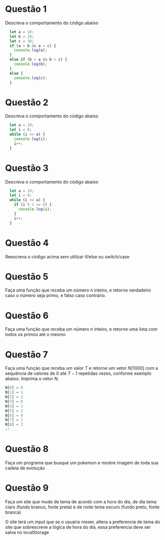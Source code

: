 # Questão 1

Descreva o comportamento do código abaixo

```js
  let a = 10;
  let b = 20;
  let c = 30;
  if (a > b && a > c) {
    console.log(a);
  }
  else if (b > a && b > c) {
    console.log(b);
  }
  else {
    console.log(c);
  }
```
# Questão 2

Descreva o comportamento do código abaixo

```js
  let a = 10;
  let i = 0;
  while (i <= a) {
    console.log(i);
    i++;
  }
```
# Questão 3

Descreva o comportamento do código abaixo

```js
  let a = 10;
  let i = 0;
  while (i <= a) {
    if (i % 2 == 0) {
      console.log(i);
    }
    i++;
  }
```

# Questão 4

Reescreva o código acima sem utilizar if/else ou switch/case

# Questão 5

Faça uma função que receba um número $n$ inteiro, e retorne verdadeiro caso o número seja primo, e falso caso contrário.

# Questão 6

Faça uma função que receba um número $n$ inteiro, e retorne uma lista com todos os primos até o mesmo

# Questão 7

Faça uma função que receba um valor $T$ e retorne um vetor $N[1000]$ com a sequência de valores de 0 até $T-1$ repetidas vezes, conforme exemplo abaixo. Imprima o vetor $N$.

```js
N[0] = 0
N[1] = 1
N[2] = 2
N[3] = 0
N[4] = 1
N[5] = 2
N[6] = 0
N[7] = 1
N[8] = 2
//....
```

# Questão 8

Faça um programa que busque um pokemon e mostre imagem de toda sua cadeia de evolução

# Questão 9

Faça um site que mude de tema de acordo com a hora do dia, de dia tema claro (fundo branco, fonte preta) e de noite tema escuro (fundo preto, fonte branca)

O site terá um input que se o usuário mexer, altera a preferencia de tema do site que sobrescreve a lógica de hora do dia, essa preferencia deve ser salva no localStorage